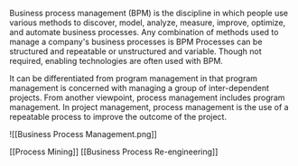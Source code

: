 Business process management (BPM) is the discipline in which people use various methods to discover, model, analyze, measure, improve, optimize, and automate business processes. Any combination of methods used to manage a company's business processes is BPM Processes can be structured and repeatable or unstructured and variable. Though not required, enabling technologies are often used with BPM.

It can be differentiated from program management in that program management is concerned with managing a group of inter-dependent projects. From another viewpoint, process management includes program management. In project management, process management is the use of a repeatable process to improve the outcome of the project.

![[Business Process Management.png]]



[[Process Mining]]
[[Business Process Re-engineering]]